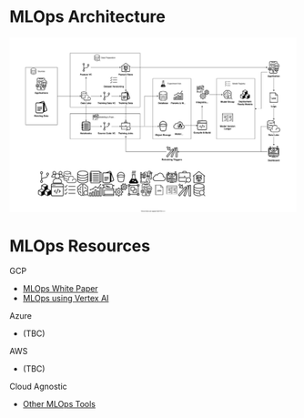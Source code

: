 # MLOps Architecture

![alt text](MLOps.svg "Generic MLOps Architecture")

# MLOps Resources
GCP
- [MLOps White Paper](./practitioners_guide_to_mlops_whitepaper.pdf)
- [MLOps using Vertex AI](https://github.com/GoogleCloudPlatform/mlops-with-vertex-ai)

Azure
- (TBC)

AWS
- (TBC)

Cloud Agnostic
- [Other MLOps Tools](https://www.ambiata.com/blog/2020-12-07-mlops-tools/)
